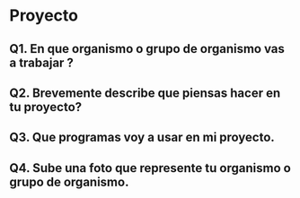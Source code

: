 # Proyecto 
## Q1. En que organismo o grupo de organismo vas a trabajar ?

## Q2. Brevemente describe que piensas hacer en tu proyecto?

## Q3. Que programas voy a usar en mi proyecto. 

## Q4. Sube una foto que represente tu organismo o grupo de organismo.
